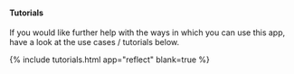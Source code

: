 #### Tutorials

If you would like further help with the ways in which you can use this app, have a look at the use cases / tutorials below.

{% include tutorials.html app="reflect" blank=true %}